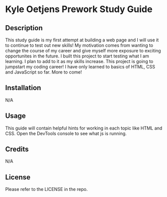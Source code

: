 # Kyle Oetjens Prework Study Guide

## Description

This study guide is my first attempt at building a web page and I will use it to continue to test out new skills! 
My motivation comes from wanting to change the course of my career and give myself more exposure to exciting opportunites in the future.
I built this project to start testing what I am learning.  I plan to add to it as my skills increase.
This project is going to jumpstart my coding career!
I have only learned to basics of HTML, CSS and JavaScript so far. More to come!

## Installation

N/A

## Usage

This guide will contain helpful hints for working in each topic like HTML and CSS.  Open the DevTools console to see what js is running.

## Credits

N/A

## License

Please refer to the LICENSE in the repo.
